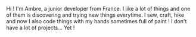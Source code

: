 Hi ! 
I'm Ambre, a junior developer from France. I like a lot of things and one of them is discovering and trying new things everytime. I sew, craft, hike and now I also code things with my hands sometimes full of paint !
I don't have a lot of projects... Yet !
